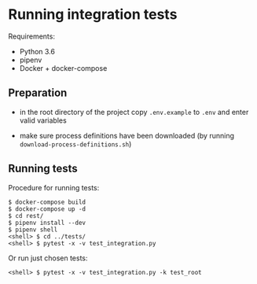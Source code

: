 # Running integration tests

Requirements:
- Python 3.6
- pipenv
- Docker + docker-compose


## Preparation

- in the root directory of the project copy `.env.example` to `.env`  and enter valid variables

- make sure process definitions have been downloaded (by running `download-process-definitions.sh`)

## Running tests

Procedure for running tests:
```
$ docker-compose build
$ docker-compose up -d
$ cd rest/
$ pipenv install --dev
$ pipenv shell
<shell> $ cd ../tests/
<shell> $ pytest -x -v test_integration.py
```

Or run just chosen tests:
```
<shell> $ pytest -x -v test_integration.py -k test_root
```
